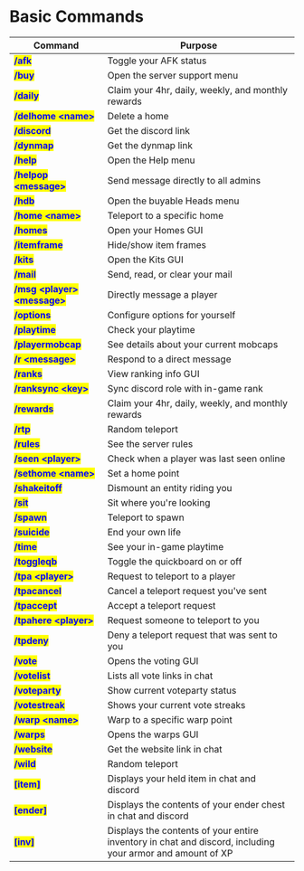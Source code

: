 # Basic Commands

| Command                                                        | Purpose                                                                                                   |
| -------------------------------------------------------------- | --------------------------------------------------------------------------------------------------------- |
| <mark style="color:blue;">**/afk**</mark>                      | Toggle your AFK status                                                                                    |
| <mark style="color:blue;">**/buy**</mark>                      | Open the server support menu                                                                              |
| <mark style="color:blue;">**/daily**</mark>                    | Claim your 4hr, daily, weekly, and monthly rewards                                                        |
| <mark style="color:blue;">**/delhome \<name>**</mark>          | Delete a home                                                                                             |
| <mark style="color:blue;">**/discord**</mark>                  | Get the discord link                                                                                      |
| <mark style="color:blue;">**/dynmap**</mark>                   | Get the dynmap link                                                                                       |
| <mark style="color:blue;">**/help**</mark>                     | Open the Help menu                                                                                        |
| <mark style="color:blue;">**/helpop \<message>**</mark>        | Send message directly to all admins                                                                       |
| <mark style="color:blue;">**/hdb**</mark>                      | Open the buyable Heads menu                                                                               |
| <mark style="color:blue;">**/home \<name>**</mark>             | Teleport to a specific home                                                                               |
| <mark style="color:blue;">**/homes**</mark>                    | Open your Homes GUI                                                                                       |
| <mark style="color:blue;">**/itemframe**</mark>                | Hide/show item frames                                                                                     |
| <mark style="color:blue;">**/kits**</mark>                     | Open the Kits GUI                                                                                         |
| <mark style="color:blue;">**/mail**</mark>                     | Send, read, or clear your mail                                                                            |
| <mark style="color:blue;">**/msg \<player> \<message>**</mark> | Directly message a player                                                                                 |
| <mark style="color:blue;">**/options**</mark>                  | Configure options for yourself                                                                            |
| <mark style="color:blue;">**/playtime**</mark>                 | Check your playtime                                                                                       |
| <mark style="color:blue;">**/playermobcap**</mark>             | See details about your current mobcaps                                                                    |
| <mark style="color:blue;">**/r \<message>**</mark>             | Respond to a direct message                                                                               |
| <mark style="color:blue;">**/ranks**</mark>                    | View ranking info GUI                                                                                     |
| <mark style="color:blue;">**/ranksync \<key>**</mark>          | Sync discord role with in-game rank                                                                       |
| <mark style="color:blue;">**/rewards**</mark>                  | Claim your 4hr, daily, weekly, and monthly rewards                                                        |
| <mark style="color:blue;">**/rtp**</mark>                      | Random teleport                                                                                           |
| <mark style="color:blue;">**/rules**</mark>                    | See the server rules                                                                                      |
| <mark style="color:blue;">**/seen \<player>**</mark>           | Check when a player was last seen online                                                                  |
| <mark style="color:blue;">**/sethome \<name>**</mark>          | Set a home point                                                                                          |
| <mark style="color:blue;">**/shakeitoff**</mark>               | Dismount an entity riding you                                                                             |
| <mark style="color:blue;">**/sit**</mark>                      | Sit where you're looking                                                                                  |
| <mark style="color:blue;">**/spawn**</mark>                    | Teleport to spawn                                                                                         |
| <mark style="color:blue;">**/suicide**</mark>                  | End your own life                                                                                         |
| <mark style="color:blue;">**/time**</mark>                     | See your in-game playtime                                                                                 |
| <mark style="color:blue;">**/toggleqb**</mark>                 | Toggle the quickboard on or off                                                                           |
| <mark style="color:blue;">**/tpa \<player>**</mark>            | Request to teleport to a player                                                                           |
| <mark style="color:blue;">**/tpacancel**</mark>                | Cancel a teleport request you've sent                                                                     |
| <mark style="color:blue;">**/tpaccept**</mark>                 | Accept a teleport request                                                                                 |
| <mark style="color:blue;">**/tpahere \<player>**</mark>        | Request someone to teleport to you                                                                        |
| <mark style="color:blue;">**/tpdeny**</mark>                   | Deny a teleport request that was sent to you                                                              |
| <mark style="color:blue;">**/vote**</mark>                     | Opens the voting GUI                                                                                      |
| <mark style="color:blue;">**/votelist**</mark>                 | Lists all vote links in chat                                                                              |
| <mark style="color:blue;">**/voteparty**</mark>                | Show current voteparty status                                                                             |
| <mark style="color:blue;">**/votestreak**</mark>               | Shows your current vote streaks                                                                           |
| <mark style="color:blue;">**/warp \<name>**</mark>             | Warp to a specific warp point                                                                             |
| <mark style="color:blue;">**/warps**</mark>                    | Opens the warps GUI                                                                                       |
| <mark style="color:blue;">**/website**</mark>                  | Get the website link in chat                                                                              |
| <mark style="color:blue;">**/wild**</mark>                     | Random teleport                                                                                           |
| <mark style="color:blue;">**\[item]**</mark>                   | Displays your held item in chat and discord                                                               |
| <mark style="color:blue;">**\[ender]**</mark>                  | Displays the contents of your ender chest in chat and discord                                             |
| <mark style="color:blue;">**\[inv]**</mark>                    | Displays the contents of your entire inventory in chat and discord, including your armor and amount of XP |

